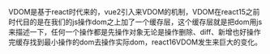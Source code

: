 VDOM是基于react时代来的，vue2引入来VDOM的机制，VDOM在react15之前时代目的是在我们的js操作dom之上加了一个缓存层，这个缓存层就是把dom用js来描述一下，任何一个操作都是先操作对象无论是操作删除、diff、新增也好操作完缓存找到最小操作的dom去操作实际dom，react16VDOM发生来巨大的变化。
